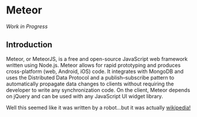 # Meteor

_Work in Progress_

## Introduction

Meteor, or MeteorJS, is a free and open-source JavaScript web framework written using Node.js. Meteor allows for rapid prototyping and produces cross-platform (web, Android, iOS) code. It integrates with MongoDB and uses the Distributed Data Protocol and a publish–subscribe pattern to automatically propagate data changes to clients without requiring the developer to write any synchronization code. On the client, Meteor depends on jQuery and can be used with any JavaScript UI widget library.

Well this seemed like it was written by a robot...but it was actually [wikipedia!](https://en.wikipedia.org/wiki/Meteor_(web_framework))
